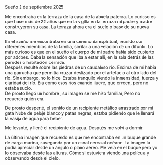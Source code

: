 Sueño 2 de septiembre 2025

Me encontraba en la terraza de la casa de la abuela paterna. Lo curioso es que hace más de 22 años que en la vigilia en la terraza mi padre y madre construyeron su casa. La terraza ahora era el suelo o base de su nueva casa.

En el sueño me encontraba en una ceremonia espiritual, reunido con diferentes miembros de la familia, similar a una velación de un difunto. Lo más curioso es que en el sueño el cuerpo de mi padre había sido cubierto por adobes. Daba la sensación que iba a estar allí, en la sala detrás de las paredes o habitación cerrada.  
Después resulté sobre las piedras de  un caudaloso rio. Encima de mi había una garrucha que permitía cruzar deslizado por el artefacto al otro lado del río. Sin embargo, no lo hice. Estaba tranquilo viendo la inmensidad, fuerza y claridad del río. Era como esos ríos cuando llueve, que crecen, pero no estaba sucio.   
De pronto llegó un hombre , su imagen se me hizo familiar, Pero no recuerdo quién era. 

De pronto desperté, el sonido de un recipiente metálico arrastrado por mi gata Nube de pelaje blanco y patas negras, estaba pidiendo que le llenará la vasija de agua para beber.

Me levanté, y llené el recipiente de agua. Después me volví a dormir. 

La última imagen que recuerdo es que me encontraba en un buque grande de carga marina, navegando por un canal cerca al océano. La imagen la podía apreciar desde un ángulo o plano aéreo. Me veía en el buque pero yo lo observaba desde las alturas. Cómo si estuviera viendo una película y observando desde el cielo.

